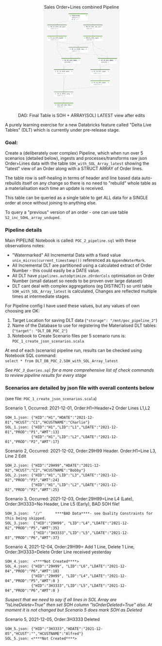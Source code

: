 <p align="center">
Sales Order+Lines combined Pipeline<BR>
<img src="assets/DAG_DLT_pipeline.png" width="50%" height="50%"/><BR>
DAG: Final Table is SOH + ARRAY(SOL) LATEST view after edits
</p>

A  purely learning exercise for a new Databricks feature called "Delta Live Tables" (DLT) which is currently under pre-release stage.

### Goal: 
Create a (deliberately over complex) Pipeline, which when run over 5 scenarios (detailed below), ingests and processes/transforms raw json Order+Lines data with the table `SOH_with_SOL_Array_latest` showing the "latest" view of an Order along with a STRUCT ARRAY of Order lines. 

The table row is self-healing in terms of header and line based data auto-rebuilds itself on any change so there is no need to "rebuild" whole table as a materialisation each time an update is received.
            
This table can be queried as a single table to get ALL data for a SINGLE order at once without joining to anything else.
            
To query a "previous" version of an order - one can use table `S2_inc_SOHL_array_unduped`.            

### Pipeline details

Main PIPELINE Notebook is called: `POC_2_pipeline.sql` with these observations notes:
* "Watermarked" All Incremental Data with a fixed value `unix_micros(current_timestamp())` referenced as `AppendWaterMark`.
* All Incremental DLT are partitioned using a calculated extract of Order Number - this could easily be a DATE value.
* All DLT have `pipelines.autoOptimize.zOrderCols` optimisation on Order Number (small dataset so needs to be proven over large dataset)
* DLT cant deal with complex aggregations (eg DISTINCT) so until table `SOH_with_SOL_Array_latest` is calculated, Changes are reflected multiple times at intermediate stages.
            

For Pipeline config I have used these values, but any values of own choosing are OK:
1. Target Location for saving DLT data (`"storage": "/mnt/poc_pipeline_2"`)
2. Name of the Database to use for registering the Materialised DLT tables:  (`"target": "DLT_DB_POC_2"`)
3. Notebook to Create Scenario files per 5 scenario runs is: `POC_1_create_json_scenarios.scala`
            
At end of each (scenario) pipeline run, results can be checked using Notebook SQL command:<BR>
`select * from DLT_DB_POC_2.SOH_with_SOL_Array_latest`
            
*See `POC_3_Queries.sql` for a more comprehensive list of check commands to review pipeline results for every stage*
            
            
### Scenarios are detailed by json file with overall contents below
(see file: `POC_1_create_json_scenarios.scala`)

Scenario 1, Occurred: 2021-12-01, Order:H1=Header+2 Order Lines L1,L2
```
SOH_1.json: {"HID":"H1","HDATE":"2021-12-01","HCUST":"C1","HCUSTNAME":"Charlie"}
SOL_1.json: {"HID":"H1","LID":"L1","LDATE":"2021-12-01","PROD":"P1","AMT":13}
            {"HID":"H1","LID":"L2","LDATE":"2021-12-01","PROD":"P2","AMT":17}
```

Scenario 2, Occurred: 2021-12-02,  Order:29H99 Header. Order:H1=Line L3, Line 2 Edit
```
SOH_2.json: {"HID":"29H99","HDATE":"2021-12-02","HCUST":"C2","HCUSTNAME":"Bobby"}
SOL_2.json: {"HID":"H1","LID":"L3","LDATE":"2021-12-02","PROD":"P3","AMT":24}
            {"HID":"H1","LID":"L2","LDATE":"2021-12-02","PROD":"P2","AMT":25}
```

Scenario 3, Occurred: 2021-12-03,  Order:29H99=Line L4 (Late), Order:3H3333=No Header, Line L5 (Early), BAD SOH file!
```
SOH_3.json:  "//"      ****BAD Data****- see Quality Constraints for this being skipped. 
SOL_3.json:  {"HID":"29H99", "LID":"L4","LDATE":"2021-12-02","PROD":"P5","AMT":35} 
             {"HID":"3H3333","LID":"L5","LDATE":"2021-12-03","PROD":"P6","AMT":37}
```

Scenario 4, 2021-12-04, Order:29H99= Add 1 Line, Delete 1 Line, Order:3H3333=Delete Order Line received yesterday
```
SOH_4.json:  <****Not Created****>   
SOL_4.json: {"HID":"29H99", "LID":"L6","LDATE":"2021-12-04","PROD":"P6","AMT":10}
            {"HID":"29H99", "LID":"L4","LDATE":"2021-12-04","PROD":"P5","AMT":0 }
            {"HID":"3H3333","LID":"L5","LDATE":"2021-12-04","PROD":"P6","AMT":0 }
```

*Suspect that we need to say if all lines in SOL Array are "IsLineDelete=True"*
*then set SOH column "IsOrderDeleted=True" also. At moment it is not changed but Scenario 5 does mark SOH as Deleted*

Scenario 5, 2021-12-05, Order:3H3333  Deleted
```
SOH_5.json: {"HID":"3H3333","HDATE":"2021-12-05","HCUST":"","HCUSTNAME":"Alfred"} 
SOL_5.json: <****Not Created****>   
```
